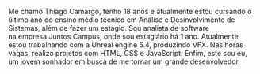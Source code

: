 Me chamo Thiago Camargo, tenho 18 anos e atualmente estou cursando o último ano do ensino médio técnico 
em Análise e Desinvolvimento de Sistemas, além de fazer um estágio. Sou analista de software   
na empresa Juntos Campus, onde sou estagiário há 1 ano. Atualmente, estou trabalhando com a Unreal engine 5.4,
produzindo VFX. Nas horas vagas, realizo projetos com HTML, CSS e JavaScript. Enfim, este sou eu, um jovem sonhador 
em busca de me tornar um grande desenvolvedor.
